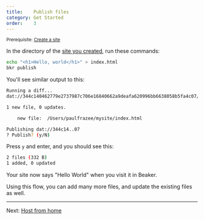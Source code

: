 ```yaml
---
title:    Publish files
category: Get Started
order:    3
---
```


<small>Prerequisite: [Create a site](/docs/howto/create-a-site.html)</small>

In the directory of the [site you created](/docs/howto/create-a-site.html), run these commands:

```bash
echo "<h1>Hello, world</h1>" > index.html
bkr publish
```

You'll see similar output to this:

```bash
Running a diff...
dat://344c140462779e2737987c706e16840662a9deafa620996bb6638058b5fa4c07/

1 new file, 0 updates.

    new file:  /Users/paulfrazee/mysite/index.html

Publishing dat://344c14..07
? Publish? (y/N)
```

Press `y` and enter, and you should see this:

```bash
2 files (332 B)
1 added, 0 updated
```

Your site now says "Hello World" when you visit it in Beaker.

Using this flow, you can add many more files, and update the existing files as well.

---

Next: [Host from home](./host-from-home.html)